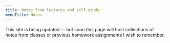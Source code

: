 ```yaml
---
title: Notes from lectures and self-study
menuTitle: Notes
---
```


This site is being updated -- but soon this page will host collections of notes from classes or previous homework assignments I wish to remember.
